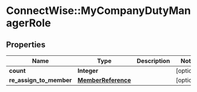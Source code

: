 # ConnectWise::MyCompanyDutyManagerRole

## Properties
Name | Type | Description | Notes
------------ | ------------- | ------------- | -------------
**count** | **Integer** |  | [optional] 
**re_assign_to_member** | [**MemberReference**](MemberReference.md) |  | [optional] 



